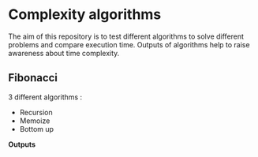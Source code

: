 # Complexity algorithms

The aim of this repository is to test different algorithms to solve different problems and compare execution time. Outputs of algorithms help
to raise awareness about time complexity.

## Fibonacci

3 different algorithms : 
* Recursion
* Memoize
* Bottom up

**Outputs**

[Fib Output]: /images/fib.png "Fib Output"

